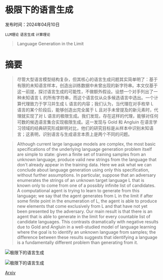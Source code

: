 # 极限下的语言生成

发布时间：2024年04月10日

`LLM理论` `语言生成` `计算理论`

> Language Generation in the Limit

# 摘要

> 尽管大型语言模型结构复杂，但其核心的语言生成问题其实简单明了：基于有限的未知语言样本，创造出训练数据中未曾出现的新字符串。本文仅基于这一前提，探讨语言生成的可能性，不做额外假设。设想一个对手列出了一种未知语言 L 的所有字符串，而这个语言仅从众多候选语言中选出。一个计算代理致力于学习并生成 L 语言的内容；我们认为，当代理在对手枚举 L 语言的某个阶段后，能够创造出完全属于 L 且对手未曾提及的新元素时，代理就实现了对 L 语言的极限生成。我们发现，存在这样的代理，能够对任何可数的候选语言集合实现极限生成。这一发现与 Gold 和 Angluin 在语言学习领域的经典研究形成鲜明对比，他们的研究目标是从样本中识别未知语言；这表明，识别语言与生成语言本质上是两个不同的问题。

> Although current large language models are complex, the most basic specifications of the underlying language generation problem itself are simple to state: given a finite set of training samples from an unknown language, produce valid new strings from the language that don't already appear in the training data. Here we ask what we can conclude about language generation using only this specification, without further assumptions. In particular, suppose that an adversary enumerates the strings of an unknown target language L that is known only to come from one of a possibly infinite list of candidates. A computational agent is trying to learn to generate from this language; we say that the agent generates from L in the limit if after some finite point in the enumeration of L, the agent is able to produce new elements that come exclusively from L and that have not yet been presented by the adversary. Our main result is that there is an agent that is able to generate in the limit for every countable list of candidate languages. This contrasts dramatically with negative results due to Gold and Angluin in a well-studied model of language learning where the goal is to identify an unknown language from samples; the difference between these results suggests that identifying a language is a fundamentally different problem than generating from it.

![极限下的语言生成](../../../paper_images/2404.06757/x1.png)

![极限下的语言生成](../../../paper_images/2404.06757/x2.png)

[Arxiv](https://arxiv.org/abs/2404.06757)